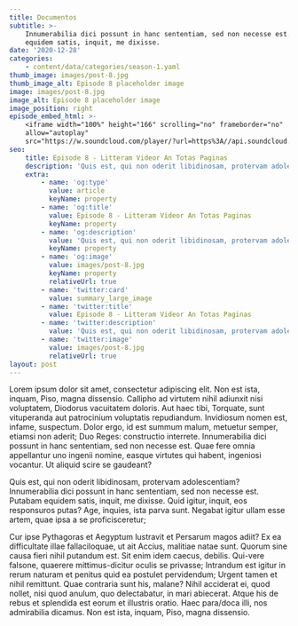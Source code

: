 ```yaml
---
title: Documentos
subtitle: >-
    Innumerabilia dici possunt in hanc sententiam, sed non necesse est. Putabam
    equidem satis, inquit, me dixisse.
date: '2020-12-28'
categories:
    - content/data/categories/season-1.yaml
thumb_image: images/post-8.jpg
thumb_image_alt: Episode 8 placeholder image
image: images/post-8.jpg
image_alt: Episode 8 placeholder image
image_position: right
episode_embed_html: >-
    <iframe width="100%" height="166" scrolling="no" frameborder="no"
    allow="autoplay"
    src="https://w.soundcloud.com/player/?url=https%3A//api.soundcloud.com/tracks/387283889&color=%23ff5500&auto_play=false&hide_related=false&show_comments=true&show_user=true&show_reposts=false&show_teaser=true"></iframe>
seo:
    title: Episode 8 - Litteram Videor An Totas Paginas
    description: 'Quis est, qui non oderit libidinosam, protervam adolescentiam'
    extra:
        - name: 'og:type'
          value: article
          keyName: property
        - name: 'og:title'
          value: Episode 8 - Litteram Videor An Totas Paginas
          keyName: property
        - name: 'og:description'
          value: 'Quis est, qui non oderit libidinosam, protervam adolescentiam'
          keyName: property
        - name: 'og:image'
          value: images/post-8.jpg
          keyName: property
          relativeUrl: true
        - name: 'twitter:card'
          value: summary_large_image
        - name: 'twitter:title'
          value: Episode 8 - Litteram Videor An Totas Paginas
        - name: 'twitter:description'
          value: 'Quis est, qui non oderit libidinosam, protervam adolescentiam'
        - name: 'twitter:image'
          value: images/post-8.jpg
          relativeUrl: true
layout: post
---
```


Lorem ipsum dolor sit amet, consectetur adipiscing elit. Non est ista, inquam, Piso, magna dissensio. Callipho ad virtutem nihil adiunxit nisi voluptatem, Diodorus vacuitatem doloris. Aut haec tibi, Torquate, sunt vituperanda aut patrocinium voluptatis repudiandum. Invidiosum nomen est, infame, suspectum. Dolor ergo, id est summum malum, metuetur semper, etiamsi non aderit; Duo Reges: constructio interrete. Innumerabilia dici possunt in hanc sententiam, sed non necesse est. Quae fere omnia appellantur uno ingenii nomine, easque virtutes qui habent, ingeniosi vocantur. Ut aliquid scire se gaudeant?

Quis est, qui non oderit libidinosam, protervam adolescentiam? Innumerabilia dici possunt in hanc sententiam, sed non necesse est. Putabam equidem satis, inquit, me dixisse. Quid igitur, inquit, eos responsuros putas? Age, inquies, ista parva sunt. Negabat igitur ullam esse artem, quae ipsa a se proficisceretur;

Cur ipse Pythagoras et Aegyptum lustravit et Persarum magos adiit? Ex ea difficultate illae fallaciloquae, ut ait Accius, malitiae natae sunt. Quorum sine causa fieri nihil putandum est. Sit enim idem caecus, debilis. Qui-vere falsone, quaerere mittimus-dicitur oculis se privasse; Intrandum est igitur in rerum naturam et penitus quid ea postulet pervidendum; Urgent tamen et nihil remittunt. Quae contraria sunt his, malane? Nihil acciderat ei, quod nollet, nisi quod anulum, quo delectabatur, in mari abiecerat. Atque his de rebus et splendida est eorum et illustris oratio. Haec para/doca illi, nos admirabilia dicamus. Non est ista, inquam, Piso, magna dissensio.
